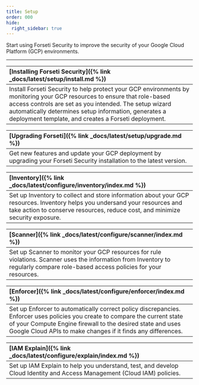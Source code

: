 ```yaml
---
title: Setup 
order: 000
hide:
  right_sidebar: true
---
```

Start using Forseti Security to improve the security of your Google Cloud
Platform (GCP) environments.

---

| **[Installing Forseti Security]({% link _docs/latest/setup/install.md %})** |
| :---------------------------------------------------------------------------- |
| Install Forseti Security to help protect your GCP environments by monitoring your GCP resources to ensure that role-based access controls are set as you intended. The setup wizard automatically determines setup information, generates a deployment template, and creates a Forseti deployment. |

| **[Upgrading Forseti]({% link _docs/latest/setup/upgrade.md %})** |
| :---------------------------------------------------------------------------- |
| Get new features and update your GCP deployment by upgrading your Forseti Security installation to the latest version. |

| **[Inventory]({% link _docs/latest/configure/inventory/index.md %})** |
| :---------------------------------------------------------------------------- |
| Set up Inventory to collect and store information about your GCP resources. Inventory helps you undersand your resources and take action to conserve resources, reduce cost, and minimize security exposure. |

| **[Scanner]({% link _docs/latest/configure/scanner/index.md %})** |
| :---------------------------------------------------------------------------- |
| Set up Scanner to monitor your GCP resources for rule violations. Scanner uses the information from Inventory to regularly compare role-based access policies for your resources. |

| **[Enforcer]({% link _docs/latest/configure/enforcer/index.md %})** |
| :---------------------------------------------------------------------------- |
| Set up Enforcer to automatically correct policy discrepancies. Enforcer uses policies you create to compare the current state of your Compute Engine firewall to the desired state and uses Google Cloud APIs to make changes if it finds any differences. |

| **[IAM Explain]({% link _docs/latest/configure/explain/index.md %})** |
| :---------------------------------------------------------------------------- |
| Set up IAM Explain to help you understand, test, and develop Cloud Identity and Access Management (Cloud IAM) policies. |

